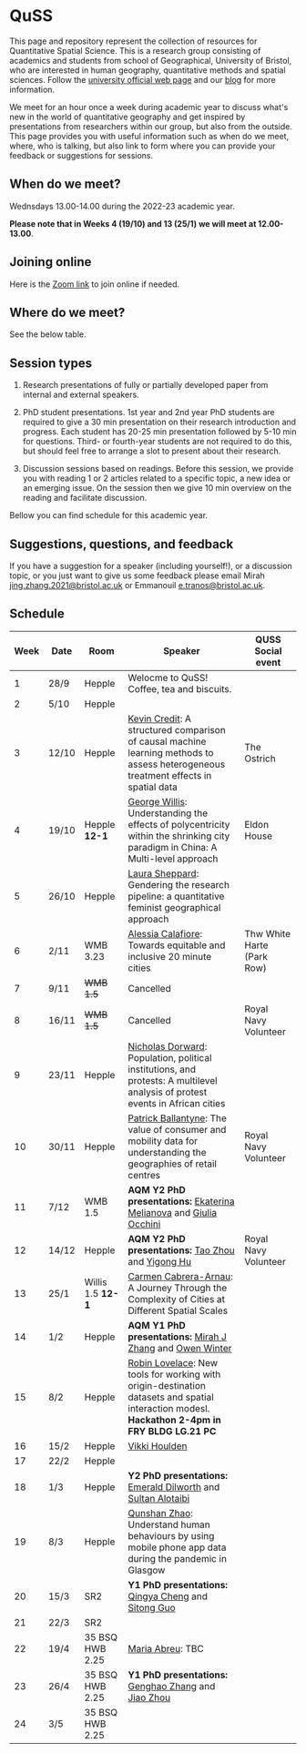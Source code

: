# QuSS

This page and repository represent the collection of resources for Quantitative Spatial Science. This is a research group consisting of academics and students from school of Geographical, University of Bristol, who are interested in human geography, quantitative methods and spatial sciences. Follow the [university official web page](http://www.bristol.ac.uk/geography/research/quantitative-spatial-science/) and our [blog](https://quss.blogs.bristol.ac.uk/) for more information.

We meet for an hour once a week during academic year to discuss what's new in the world of quantitative geography and get inspired by presentations from researchers within our group, but also from the outside. This page provides you with useful information such as when do we meet, where, who is talking, but also link to form where you can provide your feedback or suggestions for sessions.

## When do we meet?

Wednsdays 13.00-14.00 during the 2022-23 academic year.

**Please note that in Weeks 4 (19/10) and 13 (25/1) we will meet at 12.00-13.00**.

## Joining online

Here is the [Zoom link](https://bristol-ac-uk.zoom.us/j/98103670328?pwd=VllwYTh5WGZ2S0Y2U2l2MHNGd1BBdz09) to join online if needed.

## Where do we meet?

See the below table.

## Session types

1.  Research presentations of fully or partially developed paper from internal and external speakers.

2.  PhD student presentations. 1st year and 2nd year PhD students are required to give a 30 min presentation on their research introduction and progress. Each student has 20-25 min presentation followed by 5-10 min for questions. Third- or fourth-year students are not required to do this, but should feel free to arrange a slot to present about their research.

3.  Discussion sessions based on readings. Before this session, we provide you with reading 1 or 2 articles related to a specific topic, a new idea or an emerging issue. On the session then we give 10 min overview on the reading and facilitate discussion.

Bellow you can find schedule for this academic year.

## Suggestions, questions, and feedback

If you have a suggestion for a speaker (including yourself!), or a discussion topic, or you just want to give us some feedback please email Mirah [jing.zhang.2021@bristol.ac.uk](mailto:jing.zhang.2021@bristol.ac.uk) or Emmanouil [e.tranos@bristol.ac.uk](mailto:e.tranos@bristol.ac.uk).

## Schedule

| Week | Date  | Room             | Speaker | QUSS Social event |
|------|-------|------------------|---------|-------------------|
| 1    | 28/9  | Hepple           | Welocme to QuSS! Coffee, tea and biscuits. |                   |
| 2    | 5/10  | Hepple           |  |                   |
| 3    | 12/10 | Hepple           | [Kevin Credit](https://www.maynoothuniversity.ie/faculty-social-sciences/our-people/kevin-credit): A structured comparison of causal machine learning methods to assess heterogeneous treatment effects in spatial data        | The Ostrich          |
| 4    | 19/10 | Hepple **12-1**  | [George Willis](https://www.researchgate.net/profile/George-Willis-3): Understanding the effects of polycentricity within the shrinking city paradigm in China: A Multi-level approach  |  Eldon House                 |
| 5    | 26/10 | Hepple           | [Laura Sheppard](https://twitter.com/laurahsheppard): Gendering the research pipeline: a quantitative feminist geographical approach |                   |
| 6    | 2/11  | WMB 3.23         | [Alessia Calafiore](https://aelissa.github.io/): Towards equitable and inclusive 20 minute cities|   Thw White Harte (Park Row)        |
| 7    | 9/11  | ~~WMB 1.5~~          | Cancelled    |                   |
| 8    | 16/11 | ~~WMB 1.5~~          | Cancelled |   Royal Navy Volunteer      |
| 9    | 23/11 | Hepple           | [Nicholas Dorward](https://research-information.bris.ac.uk/en/persons/nicholas-m-dorward): Population, political institutions, and protests: A multilevel analysis of protest events in African cities|                   |
| 10   | 30/11 | Hepple           | [Patrick Ballantyne](https://twitter.com/pj_ballantyne?lang=en): The value of consumer and mobility data for understanding the geographies of retail centres |     Royal Navy Volunteer          |
| 11   | 7/12  | WMB 1.5          |**AQM Y2 PhD presentations:** [Ekaterina Melianova](https://research-information.bris.ac.uk/en/persons/ekaterina-melianova) and [Giulia Occhini](https://research-information.bris.ac.uk/en/persons/giulia-occhini)       |                   |
| 12   | 14/12 | Hepple           |**AQM Y2 PhD presentations:** [Tao Zhou](https://research-information.bris.ac.uk/en/persons/tao-zhou) and [Yigong Hu](https://github.com/HPDell) |   Royal Navy Volunteer  |
| 13   | 25/1  | Willis 1.5 **12-1**     | [Carmen Cabrera-Arnau](https://www.liverpool.ac.uk/environmental-sciences/staff/carmen-cabrera-arnau/): A Journey Through the Complexity of Cities at Different Spatial Scales        |                   |
| 14   | 1/2   | Hepple           |  **AQM Y1 PhD presentations:** [Mirah J Zhang](https://mobile.twitter.com/MirahJZ) and [Owen Winter](https://owenwinter.co.uk/)       |                   |
| 15   | 8/2   | Hepple           |  [Robin Lovelace](https://www.robinlovelace.net/): New tools for working with origin-destination datasets and spatial interaction modesl. **Hackathon 2-4pm in FRY BLDG LG.21 PC**       |                   |
| 16   | 15/2  | Hepple           | [Vikki Houlden](https://environment.leeds.ac.uk/geography/staff/9618/dr-vikki-houlden)        |                   |
| 17   | 22/2  | Hepple           |         |                   |
| 18   | 1/3   | Hepple           |   **Y2 PhD presentations:**  [Emerald Dilworth](https://research-information.bris.ac.uk/en/persons/emerald-dilworth) and [Sultan Alotaibi](https://research-information.bris.ac.uk/en/persons/sultan-jazi-s-alotaibi)   |                   |
| 19   | 8/3   | Hepple           | [Qunshan Zhao](https://www.gla.ac.uk/schools/socialpolitical/staff/qunshanzhao/): Understand human behaviours by using mobile phone app data during the pandemic in Glasgow        |                   |
| 20   | 15/3  | SR2              |  **Y1 PhD presentations:** [Qingya Cheng](https://research-information.bris.ac.uk/en/persons/qingya-cheng)  and  [Sitong Guo](https://research-information.bris.ac.uk/en/persons/sitong-guo)   |                   |
| 21   | 22/3  | SR2              |         |                   |
| 22   | 19/4  | 35 BSQ HWB 2.25  | [Maria Abreu](https://www.landecon.cam.ac.uk/directory/dr-maria-abreu): TBC |                   |
| 23   | 26/4  | 35 BSQ HWB 2.25  |   **Y1 PhD presentations:** [Genghao Zhang](https://research-information.bris.ac.uk/en/persons/genghao-zhang)  and  [Jiao Zhou](https://research-information.bris.ac.uk/en/persons/jiao-zhou)         |                   |
| 24   | 3/5   | 35 BSQ HWB 2.25  |         |                   |
